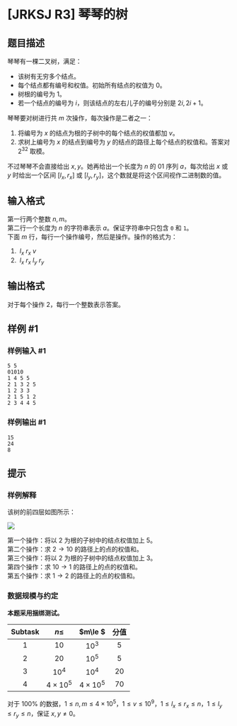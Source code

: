 # [JRKSJ R3] 琴琴的树

## 题目描述

琴琴有一棵二叉树，满足：

* 该树有无穷多个结点。
* 每个结点都有编号和权值。初始所有结点的权值为 $0$。
* 树根的编号为 $1$。
* 若一个结点的编号为 $i$，则该结点的左右儿子的编号分别是 $2i,2i+1$。

琴琴要对树进行共 $m$ 次操作，每次操作是二者之一：

1. 将编号为 $x$ 的结点为根的子树中的每个结点的权值都加 $v$。
2. 求树上编号为 $x$ 的结点到编号为 $y$ 的结点的路径上每个结点的权值和。答案对 $2^{32}$ 取模。

不过琴琴不会直接给出 $x,y$。她再给出一个长度为 $n$ 的 $01$ 序列 $a$，每次给出 $x$ 或 $y$ 时给出一个区间 $[l_x,r_x]$ 或 $[l_y,r_y]$，这个数就是将这个区间视作二进制数的值。

## 输入格式

第一行两个整数 $n,m$。\
第二行一个长度为 $n$ 的字符串表示 $a$。保证字符串中只包含 `0` 和 `1`。\
下面 $m$ 行，每行一个操作编号，然后是操作。操作的格式为：
1. $\ l_x\ r_x\ v$
2. $\ l_x\ r_x\ l_y\ r_y$

## 输出格式

对于每个操作 $2$，每行一个整数表示答案。

## 样例 #1

### 样例输入 #1
```
5 5
01010
1 4 5 5
2 1 3 2 5
1 2 3 3
2 1 5 1 2
2 3 4 4 5
```

### 样例输出 #1

```
15
24
8
```

## 提示

### 样例解释

该树的前四层如图所示：

![](https://cdn.luogu.com.cn/upload/image_hosting/394f62g7.png)

第一个操作：将以 $2$ 为根的子树中的结点权值加上 $5$。\
第二个操作：求 $2\rightarrow 10$ 的路径上的点的权值和。\
第三个操作：将以 $2$ 为根的子树中的结点权值加上 $3$。\
第四个操作：求 $10\rightarrow 1$ 的路径上的点的权值和。\
第五个操作：求 $1\rightarrow 2$ 的路径上的点的权值和。

### 数据规模与约定

**本题采用捆绑测试。**

| $\text{Subtask}$ | $n\le$ | $m\le $ | 分值 |
| :----------: | :----------: | :----------: | :----------: | 
| $1$ | $10$ | $10^3$ | $5$ |
| $2$ | $20$ | $10^5$ | $5$ |
| $3$ | $10^4$ | $10^4$ | $20$ |
| $4$ | $4\times 10^5$ | $4\times 10^5$ | $70$ |

对于 $100\%$ 的数据，$1\le n,m\le 4\times 10^5$，$1\le v \le 10^9$，$1\le l_x\le r_x\le n$，$1\le l_y\le r_y\le n$，保证 $x,y\ne 0$。

